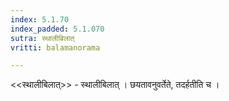 ```yaml
---
index: 5.1.70
index_padded: 5.1.070
sutra: स्थालीबिलात्‌
vritti: balamanorama

---
```

<<स्थालीबिलात्>> - स्थालीबिलात् । छयतावनुवर्तेते, तदर्हतीति च । 